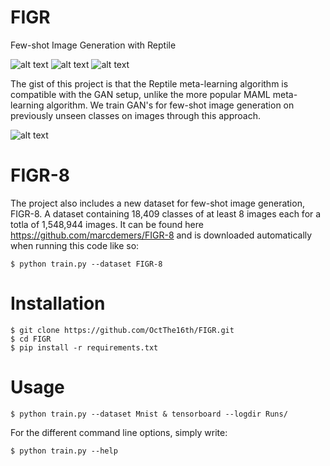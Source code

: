 # FIGR
Few-shot Image Generation with Reptile

![alt text](https://github.com/OctThe16th/FIGR/blob/master/images/MNIST_50k_red.png)
![alt text](https://github.com/OctThe16th/FIGR/blob/master/images/omniglot_generated_140000_red.png)
![alt text](https://github.com/OctThe16th/FIGR/blob/master/images/icon_80000_red_tower.png)


The gist of this project is that the Reptile meta-learning algorithm is compatible with the GAN setup, unlike the more popular MAML meta-learning algorithm. We train GAN's for few-shot image generation on previously unseen classes on images through this approach.

![alt text](https://github.com/OctThe16th/FIGR/blob/master/images/figr.png)

# FIGR-8
The project also includes a new dataset for few-shot image generation, FIGR-8. A dataset containing 18,409 classes of at least 8 images each for a totla of 1,548,944 images. It can be found here https://github.com/marcdemers/FIGR-8 and is downloaded automatically when running this code like so:

    $ python train.py --dataset FIGR-8

# Installation

    $ git clone https://github.com/OctThe16th/FIGR.git
    $ cd FIGR
    $ pip install -r requirements.txt
   
# Usage

    $ python train.py --dataset Mnist & tensorboard --logdir Runs/

For the different command line options, simply write:

    $ python train.py --help
